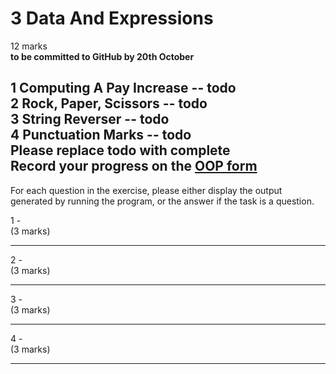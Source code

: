# 3 Data And Expressions
12 marks  
**to be committed to GitHub by 20th October**

1 Computing A Pay Increase -- todo  
2 Rock, Paper, Scissors  -- todo  
3 String Reverser -- todo  
4 Punctuation Marks -- todo  
Please replace **todo** with **complete**  
Record your progress on the [OOP form](https://forms.gle/RiMroDpV1c1CTbHV9)
---

For each question in the exercise, please either display the output generated by running the program, or the answer if the task is a question.

1 -  
(3 marks)

---

2 -  
(3 marks)

---

3 -  
(3 marks)

---

4 -  
(3 marks)

---



